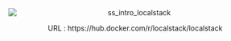 <div align="center">
    <img src="./gambar-petunjuk/ss_intro_localstack.png" alt="ss_intro_localstack" style="display: block; margin: 0 auto;">
    <p align="center">URL : https://hub.docker.com/r/localstack/localstack</p>
</div> 